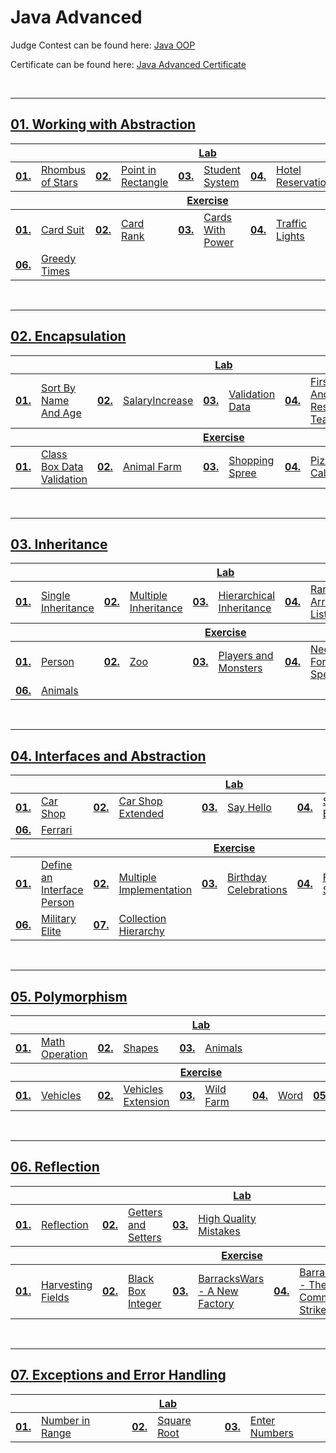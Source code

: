 # Java Advanced
Judge Contest can be found here: <a href="https://judge.softuni.org/Contests/#!/List/ByCategory/187/Java-OOP-Exercises">Java OOP</a>

Certificate can be found here: <a href="">Java Advanced Certificate</a>

<br/>

---

## <a href="Folder Link">01. Working with Abstraction
<table>
  <thead>
    <tr>
      <th colspan="10" style="text-align:center;">Lab</th>
    </tr>
  </thead>
  <tbody>
    <tr>
      <td><b>01.</b></td>
      <td><a href="https://github.com/PePetrov96/SoftUni_Software_Engineering/tree/main/3_Java_OOP/Homework/1_Working%20with%20Abstraction/1_Lab/Task_1_Rhombus_of_Stars">Rhombus of Stars</a></td>
      <td><b>02.</b></td>
      <td><a href="https://github.com/PePetrov96/SoftUni_Software_Engineering/tree/main/3_Java_OOP/Homework/1_Working%20with%20Abstraction/1_Lab/Task_2_Point_in_Rectangle">Point in Rectangle</a></td>
      <td><b>03.</b></td>
      <td><a href="https://github.com/PePetrov96/SoftUni_Software_Engineering/tree/main/3_Java_OOP/Homework/1_Working%20with%20Abstraction/1_Lab/Task_3_Student_System">Student System</a></td>
      <td><b>04.</b></td>
      <td><a href="https://github.com/PePetrov96/SoftUni_Software_Engineering/tree/main/3_Java_OOP/Homework/1_Working%20with%20Abstraction/1_Lab/Task_4_Hotel_Reservation">Hotel Reservation</a></td>
    </tr>
  </tbody>
  <thead>
    <tr>
      <th colspan="10" style="text-align:center;">Exercise</th>
    </tr>
  </thead>
  <tbody>
    <tr>
      <td><b>01.</b></td>
      <td><a href="https://github.com/PePetrov96/SoftUni_Software_Engineering/tree/main/3_Java_OOP/Homework/1_Working%20with%20Abstraction/2_Exercise/Task_1_Card_Suit">Card Suit</a></td>
      <td><b>02.</b></td>
      <td><a href="https://github.com/PePetrov96/SoftUni_Software_Engineering/tree/main/3_Java_OOP/Homework/1_Working%20with%20Abstraction/2_Exercise/Task_2_Card_Rank">Card Rank</a></td>
      <td><b>03.</b></td>
      <td><a href="https://github.com/PePetrov96/SoftUni_Software_Engineering/tree/main/3_Java_OOP/Homework/1_Working%20with%20Abstraction/2_Exercise/Task_3_Cards_With_Power">Cards With Power</a></td>
      <td><b>04.</b></td>
      <td><a href="https://github.com/PePetrov96/SoftUni_Software_Engineering/tree/main/3_Java_OOP/Homework/1_Working%20with%20Abstraction/2_Exercise/Task_4_Traffic_Lights">Traffic Lights</a></td>
      <td><b>05.</b></td>
      <td><a href="https://github.com/PePetrov96/SoftUni_Software_Engineering/tree/main/3_Java_OOP/Homework/1_Working%20with%20Abstraction/2_Exercise/Task_5_Jedi_Galaxy">Jedi Galaxy</a></td>
    </tr>
    <tr>
      <td><b>06.</b></td>
      <td><a href="https://github.com/PePetrov96/SoftUni_Software_Engineering/tree/main/3_Java_OOP/Homework/1_Working%20with%20Abstraction/2_Exercise/Task_6_Greedy%20Times">Greedy Times</a></td>
    </tr>
  </tbody>
</table>
<br/>

---

## <a href="Folder Link">02. Encapsulation
<table>
  <thead>
    <tr>
      <th colspan="10" style="text-align:center;">Lab</th>
    </tr>
  </thead>
  <tbody>
    <tr>
      <td><b>01.</b></td>
      <td><a href="https://github.com/PePetrov96/SoftUni_Software_Engineering/tree/main/3_Java_OOP/Homework/2_Encapsulation/1_Lab/Task_1_Sort_By_Name_And_Age">Sort By Name And Age</a></td>
      <td><b>02.</b></td>
      <td><a href="https://github.com/PePetrov96/SoftUni_Software_Engineering/tree/main/3_Java_OOP/Homework/2_Encapsulation/1_Lab/Task_2_SalaryIncrease">SalaryIncrease</a></td>
      <td><b>03.</b></td>
      <td><a href="https://github.com/PePetrov96/SoftUni_Software_Engineering/tree/main/3_Java_OOP/Homework/2_Encapsulation/1_Lab/Task_3_Validation_Data">Validation Data</a></td>
      <td><b>04.</b></td>
      <td><a href="https://github.com/PePetrov96/SoftUni_Software_Engineering/tree/main/3_Java_OOP/Homework/2_Encapsulation/1_Lab/Task_4_First_And_Reserve_Team">First And Reserve Team</a></td>
    </tr>
  </tbody>
  <thead>
    <tr>
      <th colspan="10" style="text-align:center;">Exercise</th>
    </tr>
  </thead>
  <tbody>
    <tr>
      <td><b>01.</b></td>
      <td><a href="https://github.com/PePetrov96/SoftUni_Software_Engineering/tree/main/3_Java_OOP/Homework/2_Encapsulation/2_Exercise/Task_1_Class_Box_Data_Validation">Class Box Data Validation</a></td>
      <td><b>02.</b></td>
      <td><a href="https://github.com/PePetrov96/SoftUni_Software_Engineering/tree/main/3_Java_OOP/Homework/2_Encapsulation/2_Exercise/Task_2_Animal_Farm">Animal Farm</a></td>
      <td><b>03.</b></td>
      <td><a href="https://github.com/PePetrov96/SoftUni_Software_Engineering/tree/main/3_Java_OOP/Homework/2_Encapsulation/2_Exercise/Task_3_Shopping_Spree">Shopping Spree</a></td>
      <td><b>04.</b></td>
      <td><a href="https://github.com/PePetrov96/SoftUni_Software_Engineering/tree/main/3_Java_OOP/Homework/2_Encapsulation/2_Exercise/Task_4_Pizza_Calories">Pizza Calories</a></td>
      <td><b>05.</b></td>
      <td><a href="https://github.com/PePetrov96/SoftUni_Software_Engineering/tree/main/3_Java_OOP/Homework/2_Encapsulation/2_Exercise/Task_5_Football_Team_Generator">Football Team Generator</a></td>
    </tr>
  </tbody>
</table>
<br/>

---

## <a href="Folder Link">03. Inheritance
<table>
  <thead>
    <tr>
      <th colspan="10" style="text-align:center;">Lab</th>
    </tr>
  </thead>
  <tbody>
    <tr>
      <td><b>01.</b></td>
      <td><a href="XXXX">Single Inheritance</a></td>
      <td><b>02.</b></td>
      <td><a href="XXXX">Multiple Inheritance</a></td>
      <td><b>03.</b></td>
      <td><a href="XXXX">Hierarchical Inheritance</a></td>
      <td><b>04.</b></td>
      <td><a href="XXXX">Random Array List</a></td>
      <td><b>05.</b></td>
      <td><a href="XXXX">Stack Of Strings</a></td>
    </tr>
  </tbody>
  <thead>
    <tr>
      <th colspan="10" style="text-align:center;">Exercise</th>
    </tr>
  </thead>
  <tbody>
    <tr>
      <td><b>01.</b></td>
      <td><a href="XXXX">Person</a></td>
      <td><b>02.</b></td>
      <td><a href="XXXX">Zoo</a></td>
      <td><b>03.</b></td>
      <td><a href="XXXX">Players and Monsters</a></td>
      <td><b>04.</b></td>
      <td><a href="XXXX">Need For Speed</a></td>
      <td><b>05.</b></td>
      <td><a href="XXXX">Restaurant</a></td>
    </tr>
    <tr>
      <td><b>06.</b></td>
      <td><a href="XXXX">Animals</a></td>
    </tr>
  </tbody>
</table>
<br/>

---

## <a href="Folder Link">04. Interfaces and Abstraction
<table>
  <thead>
    <tr>
      <th colspan="10" style="text-align:center;">Lab</th>
    </tr>
  </thead>
  <tbody>
    <tr>
      <td><b>01.</b></td>
      <td><a href="XXXX">Car Shop</a></td>
      <td><b>02.</b></td>
      <td><a href="XXXX">Car Shop Extended</a></td>
      <td><b>03.</b></td>
      <td><a href="XXXX">Say Hello</a></td>
      <td><b>04.</b></td>
      <td><a href="XXXX">Say Hello Extended</a></td>
      <td><b>05.</b></td>
      <td><a href="XXXX">Border Control</a></td>
    </tr>
    <tr>
      <td><b>06.</b></td>
      <td><a href="XXXX">Ferrari</a></td>
    </tr>
  </tbody>
  <thead>
    <tr>
      <th colspan="10" style="text-align:center;">Exercise</th>
    </tr>
  </thead>
  <tbody>
    <tr>
      <td><b>01.</b></td>
      <td><a href="XXXX">Define an Interface Person</a></td>
      <td><b>02.</b></td>
      <td><a href="XXXX">Multiple Implementation</a></td>
      <td><b>03.</b></td>
      <td><a href="XXXX">Birthday Celebrations</a></td>
      <td><b>04.</b></td>
      <td><a href="XXXX">Food Shortage</a></td>
      <td><b>05.</b></td>
      <td><a href="XXXX">Тelephony</a></td>
    </tr>
    <tr>
      <td><b>06.</b></td>
      <td><a href="XXXX">Military Elite</a></td>
      <td><b>07.</b></td>
      <td><a href="XXXX">Collection Hierarchy</a></td>
    </tr>
  </tbody>
</table>
<br/>

---

## <a href="Folder Link">05. Polymorphism
<table>
  <thead>
    <tr>
      <th colspan="10" style="text-align:center;">Lab</th>
    </tr>
  </thead>
  <tbody>
    <tr>
      <td><b>01.</b></td>
      <td><a href="XXXX">Math Operation</a></td>
      <td><b>02.</b></td>
      <td><a href="XXXX">Shapes</a></td>
      <td><b>03.</b></td>
      <td><a href="XXXX">Animals</a></td>
    </tr>
  </tbody>
  <thead>
    <tr>
      <th colspan="10" style="text-align:center;">Exercise</th>
    </tr>
  </thead>
  <tbody>
    <tr>
      <td><b>01.</b></td>
      <td><a href="XXXX">Vehicles</a></td>
      <td><b>02.</b></td>
      <td><a href="XXXX">Vehicles Extension</a></td>
      <td><b>03.</b></td>
      <td><a href="XXXX">Wild Farm</a></td>
      <td><b>04.</b></td>
      <td><a href="XXXX">Word</a></td>
      <td><b>05.</b></td>
      <td><a href="XXXX">Calculator</a></td>
    </tr>
  </tbody>
</table>
<br/>

---

## <a href="Folder Link">06. Reflection
<table>
  <thead>
    <tr>
      <th colspan="10" style="text-align:center;">Lab</th>
    </tr>
  </thead>
  <tbody>
    <tr>
      <td><b>01.</b></td>
      <td><a href="XXXX">Reflection</a></td>
      <td><b>02.</b></td>
      <td><a href="XXXX">Getters and Setters</a></td>
      <td><b>03.</b></td>
      <td><a href="XXXX">High Quality Mistakes</a></td>
    </tr>
  </tbody>
  <thead>
    <tr>
      <th colspan="10" style="text-align:center;">Exercise</th>
    </tr>
  </thead>
  <tbody>
    <tr>
      <td><b>01.</b></td>
      <td><a href="XXXX">Harvesting Fields</a></td>
      <td><b>02.</b></td>
      <td><a href="XXXX">Black Box Integer</a></td>
      <td><b>03.</b></td>
      <td><a href="XXXX">BarracksWars - A New Factory</a></td>
      <td><b>04.</b></td>
      <td><a href="XXXX">BarracksWars - The Commands Strike Back</a></td>
      <td><b>05.</b></td>
      <td><a href="XXXX">BarracksWars - Return of the Dependencies</a></td>
    </tr>
  </tbody>
</table>
<br/>

---

## <a href="Folder Link">07. Exceptions and Error Handling
<table>
  <thead>
    <tr>
      <th colspan="10" style="text-align:center;">Lab</th>
    </tr>
  </thead>
  <tbody>
    <tr>
      <td><b>01.</b></td>
      <td><a href="XXXX">Number in Range</a></td>
      <td><b>02.</b></td>
      <td><a href="XXXX">Square Root</a></td>
      <td><b>03.</b></td>
      <td><a href="XXXX">Enter Numbers</a></td>
    </tr>
  </tbody>
</table>
<br/>